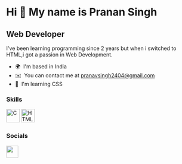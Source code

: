 Hi 👋 My name is Pranan Singh
=============================

Web Developer
-------------

I've been learning programming since 2 years but when i switched to HTML,i got a passion in Web Development.

* 🌍  I'm based in India
* ✉️  You can contact me at [pranavsingh2404@gmail.com](mailto:pranavsingh2404@gmail.com)
* 🧠  I'm learning CSS

### Skills

<p align="left">
<a href="https://docs.microsoft.com/en-us/cpp/?view=msvc-170" target="_blank" rel="noreferrer"><img src="https://raw.githubusercontent.com/danielcranney/readme-generator/main/public/icons/skills/c-colored.svg" width="36" height="36" alt="C" /></a>
<a href="https://developer.mozilla.org/en-US/docs/Glossary/HTML5" target="_blank" rel="noreferrer"><img src="https://raw.githubusercontent.com/danielcranney/readme-generator/main/public/icons/skills/html5-colored.svg" width="36" height="36" alt="HTML5" /></a>
</p>


### Socials

<p align="left"> <a href="https://www.linkedin.com/in/pranav-singh-7684a0239" target="_blank" rel="noreferrer"><img src="https://raw.githubusercontent.com/danielcranney/readme-generator/main/public/icons/socials/linkedin.svg" width="32" height="32" /></a></p>
